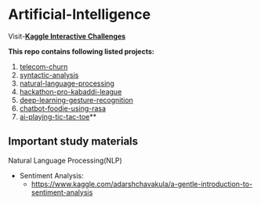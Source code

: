 # Artificial-Intelligence

Visit-[**Kaggle Interactive Challenges**](https://github.com/asharn/kaggle-interactive-challenges)



**This repo contains following listed projects:**
  
  1. [telecom-churn](https://github.com/asharn/artificial-intelligence/tree/artificial-intelligence/telecom-churn)
  2. [syntactic-analysis](https://github.com/asharn/artificial-intelligence/tree/artificial-intelligence/syntactic-analysis)
  3. [natural-language-processing](https://github.com/asharn/artificial-intelligence/tree/artificial-intelligence/natural-language-processing)
  4. [hackathon-pro-kabaddi-league](https://github.com/asharn/artificial-intelligence/tree/artificial-intelligence/hackathon-pro-kabaddi-league)
  5. [deep-learning-gesture-recognition](https://github.com/asharn/artificial-intelligence/tree/artificial-intelligence/deep-learning-gesture-recognition)
  6. [chatbot-foodie-using-rasa](https://github.com/asharn/artificial-intelligence/tree/artificial-intelligence/chatbot-foodie-using-rasa)
  7. [ai-playing-tic-tac-toe](https://github.com/asharn/artificial-intelligence/tree/artificial-intelligence/ai-playing-tic-tac-toe)**
  
  
  ## Important study materials
  Natural Language Processing(NLP)
  - Sentiment Analysis:
    - https://www.kaggle.com/adarshchavakula/a-gentle-introduction-to-sentiment-analysis
